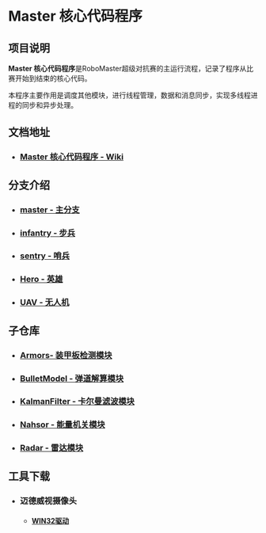 # Master 核心代码程序

## 项目说明

**Master 核心代码程序**是RoboMaster超级对抗赛的主运行流程，记录了程序从比赛开始到结束的核心代码。

本程序主要作用是调度其他模块，进行线程管理，数据和消息同步，实现多线程进程的同步和异步处理。

## 文档地址

- ### [Master 核心代码程序 - Wiki](https://scurm.coding.net/s/b2b521bf-b138-4054-bfd2-a62f487049a3/25)

## 分支介绍

- ### [master - 主分支](https://scurm.coding.net/public/scurm-2021-vision-master/Master/git/)

- ### [infantry - 步兵](https://scurm.coding.net/public/scurm-2021-vision-master/Master/git/files/infantry)

- ### [sentry - 哨兵](https://scurm.coding.net/public/scurm-2021-vision-master/Master/git/files/sentry)

- ### [Hero - 英雄](https://scurm.coding.net/public/scurm-2021-vision-master/Master/git/files/hero)

- ### [UAV - 无人机](https://scurm.coding.net/public/scurm-2021-vision-master/d/Master/git/files/UAV)

## 子仓库

- ### [Armors- 装甲板检测模块](https://scurm.coding.net/public/scurm-2021-vision-master/Armors/git)

- ### [BulletModel - 弹道解算模块](https://scurm.coding.net/public/scurm-2021-vision-master/BulletModel/git)

- ### [KalmanFilter - 卡尔曼滤波模块](https://scurm.coding.net/public/scurm-2021-vision-master/KalmanFilter/git)

- ### [Nahsor - 能量机关模块](https://scurm.coding.net/public/scurm-2021-vision-master/Nahsor/git)

- ### [Radar - 雷达模块](https://scurm.coding.net/public/scurm-2021-vision-master/Radar/git)


## 工具下载

- ### 迈德威视摄像头

  - #### [WIN32驱动](https://scurm.coding.net/s/453e06be-a7cb-4215-b445-1b82fc94588c)

